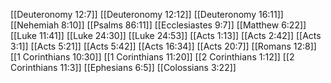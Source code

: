 [[Deuteronomy 12:7]]
[[Deuteronomy 12:12]]
[[Deuteronomy 16:11]]
[[Nehemiah 8:10]]
[[Psalms 86:11]]
[[Ecclesiastes 9:7]]
[[Matthew 6:22]]
[[Luke 11:41]]
[[Luke 24:30]]
[[Luke 24:53]]
[[Acts 1:13]]
[[Acts 2:42]]
[[Acts 3:1]]
[[Acts 5:21]]
[[Acts 5:42]]
[[Acts 16:34]]
[[Acts 20:7]]
[[Romans 12:8]]
[[1 Corinthians 10:30]]
[[1 Corinthians 11:20]]
[[2 Corinthians 1:12]]
[[2 Corinthians 11:3]]
[[Ephesians 6:5]]
[[Colossians 3:22]]
